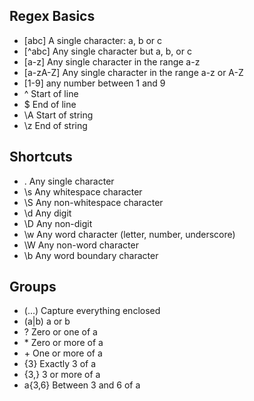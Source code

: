 ## Regex Basics

* [abc] A single character: a, b or c 
* [^abc] Any single character but a, b, or c 
* [a-z] Any single character in the range a-z 
* [a-zA-Z] Any single character in the range a-z or A-Z 
* [1-9] any number between 1 and 9
* ^ Start of line 
* $ End of line 
* \A Start of string 
* \z End of string


## Shortcuts

* . Any single character 
* \s Any whitespace character 
* \S Any non-whitespace character 
* \d Any digit 
* \D Any non-digit 
* \w Any word character (letter, number, underscore) 
* \W Any non-word character 
* \b Any word boundary character


## Groups
* (...) Capture everything enclosed
* (a|b) a or b 
* ? Zero or one of a 
* \* Zero or more of a 
* \+ One or more of a 
* {3} Exactly 3 of a 
* {3,} 3 or more of a 
* a{3,6} Between 3 and 6 of a